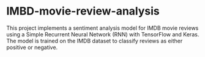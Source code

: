 # IMBD-movie-review-analysis
This project implements a sentiment analysis model for IMDB movie reviews using a Simple Recurrent Neural Network (RNN) with TensorFlow and Keras. The model is trained on the IMDB dataset to classify reviews as either positive or negative.
